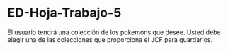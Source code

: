 # ED-Hoja-Trabajo-5
El usuario tendrá una colección de los pokemons que desee. Usted debe elegir una de las colecciones que proporciona el JCF para guardarlos.
